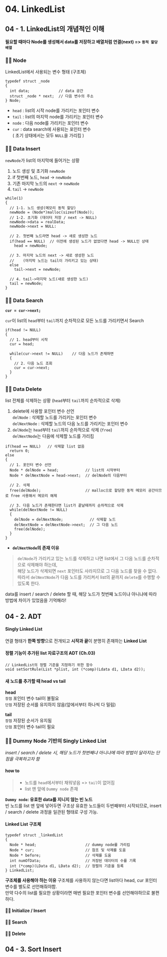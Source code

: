 # 04. LinkedList

## 04 - 1. LinkedList의 개념적인 이해

**필요할 때마다 Node를 생성해서 data를 저장하고 배열처럼 연결(next) => `동적 할당 배열`**

### 👩‍🏫 Node
LinkedList에서 사용되는 변수 형태 (구조체)
```
typedef struct _node
{
  int data;             // data 공간
  struct _node * next;  // 다음 변수의 주소
} Node;
```

- `head` : list의 시작 node를 가리키는 포인터 변수
- `tail` : list의 마지막 node를 가리키는 포인터 변수
- `node` : 다음 node를 가리키는 포인터 변수
- `cur` : data search에 사용되는 포인터 변수  
( 초기 상태에서는 모두 `NULL`을 가리킴 )

### 👩‍🏫 Data Insert
`newNode`가 list의 마지막에 들어가는 상황
1. 노드 생성 및 초기화 `newNode`
2. if 첫번째 노드, `head` -> `newNode`
3. 기존 마지막 노드의 `next` -> `newNode`
4. `tail` -> `newNode`

```
while(1)
{
  // 1-1. 노드 생성(메모리 동적 할당)
  newNode = (Node*)malloc(sizeof(Node));
  // 1-2. 초기화 (데이터 저장 / next -> NULL)
  newNode->data = realData;
  newNode->next = NULL:

  // 2. 첫번째 노드라면 head -> 새로 생성한 노드
  if(head == NULL)  // 이전에 생성된 노드가 없었다면 head -> NULL인 상태
    head = newNode;

  // 3. 마지막 노드의 next -> 새로 생성한 노드
  //    (마지막 노드는 tail이 가리키고 있는 상태)
  else
    tail->next = newNode;

  // 4. tail->마지막 노드(새로 생성한 노드)
  tail = newNode;
}
```
### 👩‍🏫 Data Search
**`cur = cur->next;`**

`cur`이 list의 `head`부터 `tail`까지 순차적으로 모든 노드를 가리키면서 Search

```
if(head != NULL)
{
  // 1. head부터 시작
  cur = head;

  while(cur->next != NULL)    // 다음 노드가 존재하면
  {
    // 2. 다음 노드 조회
    cur = cur->next;
  }
}
```
### 👩‍🏫 Data Delete
list 전체를 삭제하는 상황 (`head`부터 `tail`까지 순차적으로 삭제)

1. delete에 사용할 포인터 변수 선언  
    `delNode` : 삭제할 노드를 가리키는 포인터 변수  
    `delNextNode` : 삭제할 노드의 다음 노드를 가리키는 포인터 변수  
2. `delNode`는 `head`부터 `tail`까지 순차적으로 삭제 (`free`)  
  `delNextNode`는 다음에 삭제할 노드를 가리킴

```
if(head == NULL)   // 삭제할 list 없음
  return 0;
else
{
  // 1. 포인터 변수 선언
  Node * delNode = head;            // list의 시작부터
  Node * delNextNode = head->next;  // delNode의 다음부터

  // 2. 삭제
  free(delNode);                    // malloc으로 할당한 동적 메모리 공간이므로 free 사용해서 메모리 해제

  // 3. 다음 노드가 존재한다면 list가 끝날때까지 순차적으로 삭제
  while(delNextNode != NULL)
  {
    delNode = delNextNode;            // 삭제할 노드
    delNextNode = delNextNode->next;  // 그 다음 노드
    free(delNode);
  }
}
```

- **`delNextNode`의 존재 이유**
> `delNode`가 가리키고 있는 노드를 삭제하고 나면 list에서 그 다음 노드를 순차적으로 삭제해야 하는데,  
> 해당 노드가 삭제되면 `next` 포인터도 사라지므로 그 다음 노드를 찾을 수 없다.  
> 따라서 `delNextNode`가 다음 노드를 가리켜서 list의 끝까지 `delete`를 수행할 수 있도록 한다.


data를 insert / search / delete 할 때, 해당 노드가 첫번째 노드이냐 아니냐에 따라 방법에 차이가 있었음을 기억해라!

## 04 - 2. ADT
#### Singly Linked List
연결 형태가 **한쪽 방향**으로 전개되고 **시작과 끝**이 분명히 존재하는 **Linked List**

#### 정렬 기능이 추가된 list 자료구조의 ADT (Ch.03)
```
// LinkedList의 정렬 기준을 지정하기 위한 함수
void setSortRule(List *plist, int (*comp)(Ldata d1, LData d2));
```
#### 새 노드를 추가할 때 head vs tail
**head**  
`장점` 포인터 변수 tail이 불필요  
`단점` 저장된 순서를 유지하지 않음(앞에서부터 하나씩 다 밀림)  

**tail**  
`장점` 저장된 순서가 유지됨  
`단점` 포인터 변수 tail이 필요   

### 👩‍🏫 Dummy Node 기반의 Singly Linked List
*insert / search / delete 시, 해당 노드가 첫번째냐 아니냐에 따라 방법이 달라지는 단점을 극복하고자 함*
#### how to
> - 노드를 `head`에서부터 채워넣음 => `tail`이 없어짐
> - list 맨 앞에 `Dummy node` 존재

**`Dummy node`: 유효한 data를 지니지 않는 빈 노드**  
빈 노드를 list 맨 앞에 넣어두면 구조상 유효한 노드들이 두번째부터 시작되므로, insert / search / delete 과정을 일관된 형태로 구성 가능.

#### Linked List 구조체
```
typedef struct _linkedList
{
  Node * head;                      // dummy node를 가리킴
  Node * cur;                       // 참조 및 삭제를 도움
  Node * before;                    // 삭제를 도움
  int numOfData;                    // 저장된 데이터의 수를 기록
  int (*comp)(LData d1, LData d2);  // 정렬의 기준을 등록
} LinkedList;
```
**구조체를 사용해야 하는 이유**
구조체를 사용하지 않는다면 list마다 head, cur 포인터 변수를 별도로 선언해줘야함.  
만약 다수의 list를 필요한 상황이라면 매번 필요한 포인터 변수를 선언해야하므로 불편하다.

#### 👩‍🏫 Initialize / Insert

#### 👩‍🏫 Search
#### 👩‍🏫 Delete

## 04 - 3. Sort Insert
